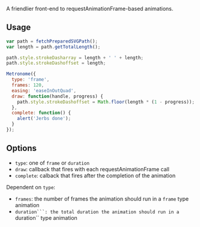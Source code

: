A friendlier front-end to requestAnimationFrame-based animations.

## Usage

```javascript
var path = fetchPreparedSVGPath();
var length = path.getTotalLength();

path.style.strokeDasharray = length + ' ' + length;
path.style.strokeDashoffset = length;

Metronome({
  type: 'frame',
  frames: 120,
  easing: 'easeInOutQuad',
  draw: function(handle, progress) {
    path.style.strokeDashoffset = Math.floor(length * (1 - progress));
  },
  complete: function() {
    alert('Jerbs done');
  }
});
```

## Options

- ``type``: one of ``frame`` or ``duration``
- ``draw``: callback that fires with each requestAnimationFrame call
- ``complete``: calback that fires after the completion of the animation

Dependent on ``type``:

- ``frames``: the number of frames the animation should run in a ``frame`` type animation
- ``duration```: the total duration the animation should run in a ``duration`` type animation
